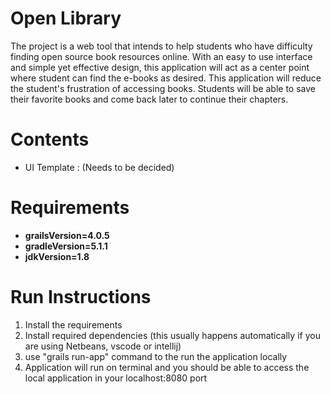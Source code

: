 # Open Library
The project is a web tool that intends to help students who have difficulty finding open source book resources online. With an easy to use interface and simple yet effective design, this application will act as a center point where student can find the e-books as desired. This application will reduce the student's frustration of accessing books. Students will be able to save their favorite books and come back later to continue their chapters.

# Contents
<ul>
<li>UI Template : (Needs to be decided)</li>
</ul>

# Requirements
<ul>
<li><b>grailsVersion=4.0.5</b></li>
<li><b>gradleVersion=5.1.1</b></li>
<li><b>jdkVersion=1.8</b></li>
</ul>

# Run Instructions
<ol>
<li>Install the requirements</li>
<li>Install required dependencies (this usually happens automatically if you are using Netbeans, vscode or intellij)</li>
<li>use "grails run-app" command to the run the application locally</li>
<li> Application will run on terminal and you should be able to access the local application in your localhost:8080 port</li>
</ol>
